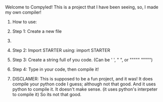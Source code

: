 Welcome to Compyled! This is a project that I have been seeing, so, I made my own compiler!

1. How to use:
2. Step 1: Create a new file
3.
4. Step 2: Import STARTER using: import STARTER

5. Step 3: Create a string full of you code. (Can be ' ', " ", or """"" """"")

6. Step 4: Type in your code, then compile it!

7. DISCLAMER: This is supposed to be a fun project, and it was! It does compile your python code I guess; although not that good. And it uses python to compile it. It doesn't make sense. (it uses python's interpeter to compile it) So its not that good.
